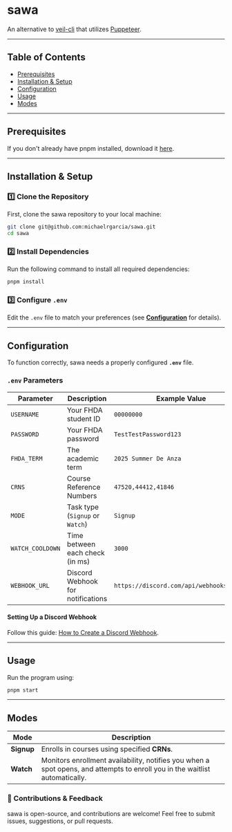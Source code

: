 # sawa

An alternative to [veil-cli](https://github.com/aandrewduong/veil-cli) that utilizes [Puppeteer](https://pptr.dev/).

---

## Table of Contents

- [Prerequisites](#prerequisites)
- [Installation & Setup](#installation--setup)
- [Configuration](#configuration)
- [Usage](#usage)
- [Modes](#modes)

---

## Prerequisites

If you don't already have pnpm installed, download it [here](https://pnpm.io/installation).

---

## Installation & Setup

### 1️⃣ Clone the Repository
First, clone the sawa repository to your local machine:

```sh
git clone git@github.com:michaelrgarcia/sawa.git
cd sawa
```

### 2️⃣ Install Dependencies
Run the following command to install all required dependencies:

```sh
pnpm install
```

### 3️⃣ Configure `.env`
Edit the `.env` file to match your preferences (see **[Configuration](#configuration)** for details).

---

## Configuration

To function correctly, sawa needs a properly configured **`.env`** file.

### `.env` Parameters

| Parameter             | Description                                      | Example Value                              |
|----------------------|------------------------------------------------|-------------------------------------------|
| `USERNAME`           | Your FHDA student ID                          | `00000000`                                |
| `PASSWORD`           | Your FHDA password                            | `TestTestPassword123`                     |
| `FHDA_TERM`              | The academic term                              | `2025 Summer De Anza`                     |                                |       
| `CRNS`              | Course Reference Numbers                      | `47520,44412,41846`                       |
| `MODE`              | Task type (`Signup` or `Watch`)            | `Signup` 
| `WATCH_COOLDOWN` | Time between each check (in ms) | `3000`
| `WEBHOOK_URL`           | Discord Webhook for notifications             | `https://discord.com/api/webhooks/[...]`  |

#### Setting Up a Discord Webhook  
Follow this guide: [How to Create a Discord Webhook](https://hookdeck.com/webhooks/platforms/how-to-get-started-with-discord-webhooks).

---

## Usage

Run the program using:

```sh
pnpm start
```
---

## Modes

| Mode      | Description |
|-----------|------------|
| **Signup**   | Enrolls in courses using specified **CRNs**. |
| **Watch**    | Monitors enrollment availability, notifies you when a spot opens, and attempts to enroll you in the waitlist automatically. |


### 🚀 Contributions & Feedback  
sawa is open-source, and contributions are welcome! Feel free to submit issues, suggestions, or pull requests.
